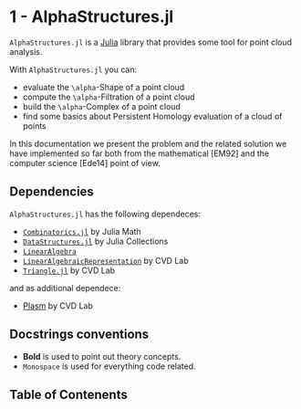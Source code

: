 # 1 - AlphaStructures.jl

`AlphaStructures.jl` is a [Julia](http://julialang.org) library that provides some tool for point cloud analysis.

With `AlphaStructures.jl` you can:
 - evaluate the ``\alpha``-Shape of a point cloud
 - compute the ``\alpha``-Filtration of a point cloud
 - build the ``\alpha``-Complex of a point cloud
 - find some basics about Persistent Homology evaluation of a cloud of points

In this documentation we present the problem and the related solution we have implemented so far both from the mathematical [EM92] and the computer science [Ede14] point of view.


## Dependencies

`AlphaStructures.jl` has the following dependeces:
 - [```Combinatorics.jl```](https://github.com/JuliaMath/Combinatorics.jl) by Julia Math
 - [```DataStructures.jl```](https://github.com/JuliaCollections/DataStructures.jl) by Julia Collections
 - [```LinearAlgebra```](https://github.com/JuliaLang/julia/tree/master/stdlib/LinearAlgebra)
 - [```LinearAlgebraicRepresentation```](https://github.com/cvdlab/LinearAlgebraicRepresentation.jl) by CVD Lab
 - [```Triangle.jl```](https://github.com/cvdlab/Triangle.jl) by CVD Lab

and as additional dependece:
 - [Plasm](https://github.com/cvdlab/Plasm.jl) by CVD Lab


## Docstrings conventions

 - **Bold** is used to point out theory concepts.
 - `Monospace` is used for everything code related.

## Table of Contenents

```@contents
```
